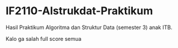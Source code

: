 # IF2110-Alstrukdat-Praktikum

Hasil Praktikum Algoritma dan Struktur Data (semester 3) anak ITB.

Kalo ga salah full score semua
